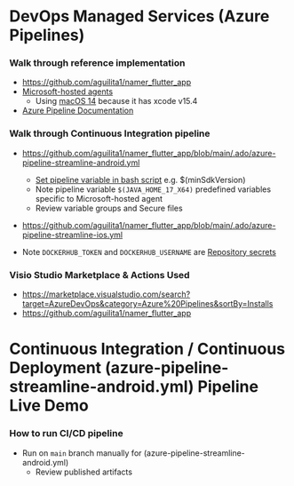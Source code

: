 # DevOps Managed Services (Azure Pipelines)

### Walk through reference implementation
* https://github.com/aguilita1/namer_flutter_app
* [Microsoft-hosted agents](https://learn.microsoft.com/en-us/azure/devops/pipelines/agents/hosted?view=azure-devops&tabs=yaml#software)
  * Using [macOS 14](https://github.com/actions/runner-images/blob/main/images/macos/macos-14-Readme.md#macos-14) because it has xcode v15.4 
* [Azure Pipeline Documentation](https://learn.microsoft.com/en-us/azure/devops/pipelines/?view=azure-devops)

### Walk through Continuous Integration pipeline
* https://github.com/aguilita1/namer_flutter_app/blob/main/.ado/azure-pipeline-streamline-android.yml
  * [Set pipeline variable in bash script](https://learn.microsoft.com/en-us/azure/devops/pipelines/process/set-variables-scripts?view=azure-devops&tabs=bash) e.g. $(minSdkVersion)
  * Note pipeline variable ``$(JAVA_HOME_17_X64)`` predefined variables specific to Microsoft-hosted agent
  * Review variable groups and Secure files
* https://github.com/aguilita1/namer_flutter_app/blob/main/.ado/azure-pipeline-streamline-ios.yml

* Note ``DOCKERHUB_TOKEN`` and ``DOCKERHUB_USERNAME`` are [Repository secrets](https://github.com/aguilita1/SampleSyncApp/settings/secrets/actions)

### Visio Studio Marketplace & Actions Used
* https://marketplace.visualstudio.com/search?target=AzureDevOps&category=Azure%20Pipelines&sortBy=Installs
* https://github.com/aguilita1/namer_flutter_app

# Continuous Integration / Continuous Deployment (azure-pipeline-streamline-android.yml) Pipeline Live Demo 

### How to run CI/CD pipeline
* Run on ``main`` branch manually for (azure-pipeline-streamline-android.yml)
  * Review published artifacts 
    
